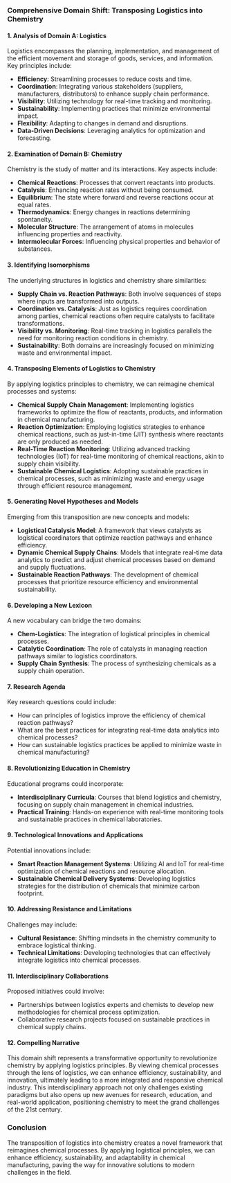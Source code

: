 ### Comprehensive Domain Shift: Transposing Logistics into Chemistry

#### 1. Analysis of Domain A: Logistics
Logistics encompasses the planning, implementation, and management of the efficient movement and storage of goods, services, and information. Key principles include:

- **Efficiency**: Streamlining processes to reduce costs and time.
- **Coordination**: Integrating various stakeholders (suppliers, manufacturers, distributors) to enhance supply chain performance.
- **Visibility**: Utilizing technology for real-time tracking and monitoring.
- **Sustainability**: Implementing practices that minimize environmental impact.
- **Flexibility**: Adapting to changes in demand and disruptions.
- **Data-Driven Decisions**: Leveraging analytics for optimization and forecasting.

#### 2. Examination of Domain B: Chemistry
Chemistry is the study of matter and its interactions. Key aspects include:

- **Chemical Reactions**: Processes that convert reactants into products.
- **Catalysis**: Enhancing reaction rates without being consumed.
- **Equilibrium**: The state where forward and reverse reactions occur at equal rates.
- **Thermodynamics**: Energy changes in reactions determining spontaneity.
- **Molecular Structure**: The arrangement of atoms in molecules influencing properties and reactivity.
- **Intermolecular Forces**: Influencing physical properties and behavior of substances.

#### 3. Identifying Isomorphisms
The underlying structures in logistics and chemistry share similarities:

- **Supply Chain vs. Reaction Pathways**: Both involve sequences of steps where inputs are transformed into outputs.
- **Coordination vs. Catalysis**: Just as logistics requires coordination among parties, chemical reactions often require catalysts to facilitate transformations.
- **Visibility vs. Monitoring**: Real-time tracking in logistics parallels the need for monitoring reaction conditions in chemistry.
- **Sustainability**: Both domains are increasingly focused on minimizing waste and environmental impact.

#### 4. Transposing Elements of Logistics to Chemistry
By applying logistics principles to chemistry, we can reimagine chemical processes and systems:

- **Chemical Supply Chain Management**: Implementing logistics frameworks to optimize the flow of reactants, products, and information in chemical manufacturing.
- **Reaction Optimization**: Employing logistics strategies to enhance chemical reactions, such as just-in-time (JIT) synthesis where reactants are only produced as needed.
- **Real-Time Reaction Monitoring**: Utilizing advanced tracking technologies (IoT) for real-time monitoring of chemical reactions, akin to supply chain visibility.
- **Sustainable Chemical Logistics**: Adopting sustainable practices in chemical processes, such as minimizing waste and energy usage through efficient resource management.

#### 5. Generating Novel Hypotheses and Models
Emerging from this transposition are new concepts and models:

- **Logistical Catalysis Model**: A framework that views catalysts as logistical coordinators that optimize reaction pathways and enhance efficiency.
- **Dynamic Chemical Supply Chains**: Models that integrate real-time data analytics to predict and adjust chemical processes based on demand and supply fluctuations.
- **Sustainable Reaction Pathways**: The development of chemical processes that prioritize resource efficiency and environmental sustainability.

#### 6. Developing a New Lexicon
A new vocabulary can bridge the two domains:

- **Chem-Logistics**: The integration of logistical principles in chemical processes.
- **Catalytic Coordination**: The role of catalysts in managing reaction pathways similar to logistics coordinators.
- **Supply Chain Synthesis**: The process of synthesizing chemicals as a supply chain operation.

#### 7. Research Agenda
Key research questions could include:

- How can principles of logistics improve the efficiency of chemical reaction pathways?
- What are the best practices for integrating real-time data analytics into chemical processes?
- How can sustainable logistics practices be applied to minimize waste in chemical manufacturing?

#### 8. Revolutionizing Education in Chemistry
Educational programs could incorporate:

- **Interdisciplinary Curricula**: Courses that blend logistics and chemistry, focusing on supply chain management in chemical industries.
- **Practical Training**: Hands-on experience with real-time monitoring tools and sustainable practices in chemical laboratories.

#### 9. Technological Innovations and Applications
Potential innovations include:

- **Smart Reaction Management Systems**: Utilizing AI and IoT for real-time optimization of chemical reactions and resource allocation.
- **Sustainable Chemical Delivery Systems**: Developing logistics strategies for the distribution of chemicals that minimize carbon footprint.

#### 10. Addressing Resistance and Limitations
Challenges may include:

- **Cultural Resistance**: Shifting mindsets in the chemistry community to embrace logistical thinking.
- **Technical Limitations**: Developing technologies that can effectively integrate logistics into chemical processes.

#### 11. Interdisciplinary Collaborations
Proposed initiatives could involve:

- Partnerships between logistics experts and chemists to develop new methodologies for chemical process optimization.
- Collaborative research projects focused on sustainable practices in chemical supply chains.

#### 12. Compelling Narrative
This domain shift represents a transformative opportunity to revolutionize chemistry by applying logistics principles. By viewing chemical processes through the lens of logistics, we can enhance efficiency, sustainability, and innovation, ultimately leading to a more integrated and responsive chemical industry. This interdisciplinary approach not only challenges existing paradigms but also opens up new avenues for research, education, and real-world application, positioning chemistry to meet the grand challenges of the 21st century.

### Conclusion
The transposition of logistics into chemistry creates a novel framework that reimagines chemical processes. By applying logistical principles, we can enhance efficiency, sustainability, and adaptability in chemical manufacturing, paving the way for innovative solutions to modern challenges in the field.